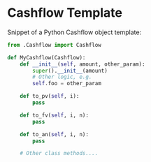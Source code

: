 # Cashflow Template

Snippet of a Python Cashflow object template:

``` Python
from .Cashflow import Cashflow

def MyCashflow(Cashflow):
    def __init__(self, amount, other_param):
        super().__init__(amount)
        # Other logic, e.g.
        self.foo = other_param

    def to_pv(self, i):
        pass

    def to_fv(self, i, n):
        pass

    def to_an(self, i, n):
        pass

    # Other class methods....

```
